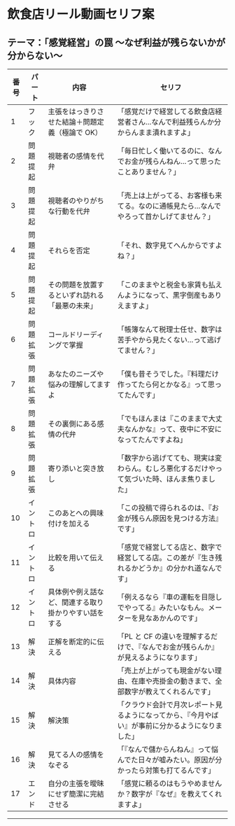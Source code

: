 # 飲食店リール動画セリフ案

## テーマ：「感覚経営」の罠 ～なぜ利益が残らないかが分からない～

| 番号 | パート   | 内容                                                 | セリフ                                                                                           |
| ---- | -------- | ---------------------------------------------------- | ------------------------------------------------------------------------------------------------ |
| 1    | フック   | 主張をはっきりさせた結論＋問題定義（極論で OK）      | 「感覚だけで経営してる飲食店経営者さん…なんで利益残らんか分からんまま潰れますよ」                |
| 2    | 問題提起 | 視聴者の感情を代弁                                   | 「毎日忙しく働いてるのに、なんでお金が残らんねん…って思ったことありません？」                    |
| 3    | 問題提起 | 視聴者のやりがちな行動を代弁                         | 「売上は上がってる、お客様も来てる。なのに通帳見たら…なんでやろって首かしげてません？」          |
| 4    | 問題提起 | それらを否定                                         | 「それ、数字見てへんからですよね？」                                                             |
| 5    | 問題提起 | その問題を放置するといずれ訪れる「最悪の未来」       | 「このままやと税金も家賃も払えんようになって、黒字倒産もありえますよ」                           |
| 6    | 問題拡張 | コールドリーディングで掌握                           | 「帳簿なんて税理士任せ、数字は苦手やから見たくない…って逃げてません？」                          |
| 7    | 問題拡張 | あなたのニーズや悩みの理解してますよ                 | 「僕も昔そうでした。『料理だけ作ってたら何とかなる』って思ってたんです」                         |
| 8    | 問題拡張 | その裏側にある感情の代弁                             | 「でもほんまは『このままで大丈夫なんかな』って、夜中に不安になってたんですよね」                 |
| 9    | 問題拡張 | 寄り添いと突き放し                                   | 「数字から逃げてても、現実は変わらん。むしろ悪化するだけやって気づいた時、ほんま焦りました」     |
| 10   | イントロ | このあとへの興味付けを加える                         | 「この投稿で得られるのは、『お金が残らん原因を見つける方法』です」                               |
| 11   | イントロ | 比較を用いて伝える                                   | 「感覚で経営してる店と、数字で経営してる店。この差が『生き残れるかどうか』の分かれ道なんです」   |
| 12   | イントロ | 具体例や例え話など、関連する取り掛かりやすい話をする | 「例えるなら『車の運転を目隠しでやってる』みたいなもん。メーターを見なあかんのです」             |
| 13   | 解決     | 正解を断定的に伝える                                 | 「PL と CF の違いを理解するだけで、『なんでお金が残らんか』が見えるようになります」              |
| 14   | 解決     | 具体内容                                             | 「売上が上がっても現金がない理由、在庫や売掛金の動きまで、全部数字が教えてくれるんです」         |
| 15   | 解決     | 解決策                                               | 「クラウド会計で月次レポート見るようになってから、『今月やばい』が事前に分かるようになりました」 |
| 16   | 解決     | 見てる人の感情をなぞる                               | 「『なんで儲からんねん』って悩んでた日々が嘘みたい。原因が分かったら対策も打てるんです」         |
| 17   | エンド   | 自分の主張を曖昧にせず簡潔に完結させる               | 「感覚に頼るのはもうやめませんか？数字が『なぜ』を教えてくれますよ」                             |

---
